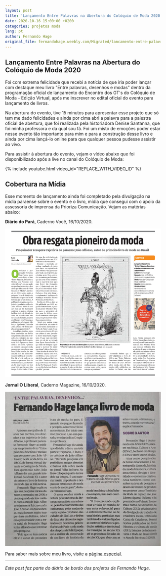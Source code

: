 ```yaml
---
layout: post
title: 'Lançamento Entre Palavras na Abertura do Colóquio de Moda 2020'
date: 2020-10-16 15:00:00 +0200
categories: projetos moda
lang: pt
author: Fernando Hage
original_file: fernandohage.weebly.com/Migrated/lancamento-entre-palavras-na-abertura-do-coloquio-de-moda-2020.html
---
```


## Lançamento Entre Palavras na Abertura do Colóquio de Moda 2020

Foi com extrema felicidade que recebi a notícia de que iria poder lançar com destaque meu livro "Entre palavras, desenhos e modas" dentro da programação oficial de lançamento do Encontro dos GT's do Colóquio de Moda - Edição Virtual, após me inscrever no edital oficial do evento para lançamento de livros.

Na abertura do evento, tive 15 minutos para apresentar esse projeto que só tem me dado felicidades e ainda por cima abri a palavra para a palestra oficial de abertura, que foi realizada pela historiadora Denise Santanna, que foi minha professora e da qual sou fã. Foi um misto de emoções poder estar nesse evento tão importante para mim e para a construção desse livro e ainda por cima lançá-lo online para que qualquer pessoa pudesse assistir ao vivo.

Para assistir à abertura do evento, vejam o vídeo abaixo que foi disponibilizado após a live no canal do Colóquio de Moda:

{% include youtube.html video_id="REPLACE_WITH_VIDEO_ID" %}

## Cobertura na Mídia

Esse momento de lançamento ainda foi completado pela divulgação na mídia paraense sobre o evento e o livro, mídia que consegui com o apoio da assessoria de imprensa da Prioriza Comunicação. Vejam as matérias abaixo:

**Diário do Pará**, Caderno Você, 16/10/2020.

![Matéria no Diário do Pará](/assets/images/2020-10-16-lancamento-entre-palavras-coloquio-moda-2020.png)

**Jornal O Liberal**, Caderno Magazine, 16/10/2020.

![Matéria no O Liberal](/assets/images/2020-10-16-lancamento-entre-palavras-coloquio-moda-2020.jpg)

Para saber mais sobre meu livro, visite a [página especial](/pt/meu-livro-entre-palavras-desenhos-e-modas).

---

*Este post faz parte do diário de bordo dos projetos de Fernando Hage.*
